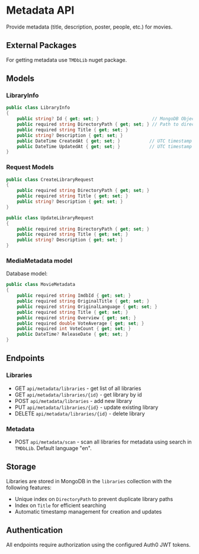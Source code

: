 # Metadata API

Provide metadata (title, description, poster, people, etc.) for movies.

## External Packages

For getting metadata use `TMDbLib` nuget package.

## Models

### LibraryInfo

```csharp
public class LibraryInfo
{
    public string? Id { get; set; }                    // MongoDB ObjectId
    public required string DirectoryPath { get; set; } // Path to directory with media files
    public required string Title { get; set; }
    public string? Description { get; set; }
    public DateTime CreatedAt { get; set; }           // UTC timestamp when created
    public DateTime UpdatedAt { get; set; }           // UTC timestamp when last updated
}
```

### Request Models

```csharp
public class CreateLibraryRequest
{
    public required string DirectoryPath { get; set; }
    public required string Title { get; set; }
    public string? Description { get; set; }
}

public class UpdateLibraryRequest
{
    public required string DirectoryPath { get; set; }
    public required string Title { get; set; }
    public string? Description { get; set; }
}
```

### MediaMetadata model

Database model:

```csharp
public class MovieMetadata
{
    public required string ImdbId { get; set; }
    public required string OriginalTitle { get; set; }
    public required string OriginalLanguage { get; set; }
    public required string Title { get; set; }
    public required string Overview { get; set; }
    public required double VoteAverage { get; set; }
    public required int VoteCount { get; set; }
    public DateTime? ReleaseDate { get; set; }
}
```

## Endpoints

### Libraries

- GET `api/metadata/libraries` - get list of all libraries
- GET `api/metadata/libraries/{id}` - get library by id
- POST `api/metadata/libraries` - add new library
- PUT `api/metadata/libraries/{id}` - update existing library
- DELETE `api/metadata/libraries/{id}` - delete library

### Metadata

- POST `api/metadata/scan` - scan all libraries for metadata using search in `TMDbLib`. Default language "en".

## Storage

Libraries are stored in MongoDB in the `libraries` collection with the following features:
- Unique index on `DirectoryPath` to prevent duplicate library paths
- Index on `Title` for efficient searching
- Automatic timestamp management for creation and updates

## Authentication

All endpoints require authorization using the configured Auth0 JWT tokens.